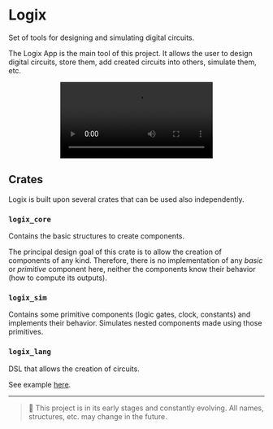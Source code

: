 # Logix

Set of tools for designing and simulating digital circuits.

The Logix App is the main tool of this project. It allows the user to design
digital circuits, store them, add created circuits into others, simulate them,
etc.

<div align="center">
  <video src="https://github.com/user-attachments/assets/a1470736-ddcd-4f4f-9eb2-e1d909e48393"/>
</div>

## Crates

Logix is built upon several crates that can be used also independently.

### `logix_core`

Contains the basic structures to create components.

The principal design goal of this crate is to allow the creation of components
of any kind. Therefore, there is no implementation of any
*basic* or *primitive* component here, neither the components know their
behavior (how to compute its outputs).

### `logix_sim`

Contains some primitive components (logic gates, clock, constants) and
implements their behavior. Simulates nested components made using those
primitives.

### `logix_lang`

DSL that allows the creation of circuits.

See example
[here](https://github.com/jmorgadov/logix/blob/main/crates/logix_lang/examples/main.lgx).

---

> :construction: This project is in its early stages and constantly evolving.  All names, structures, etc. may change in the future.
